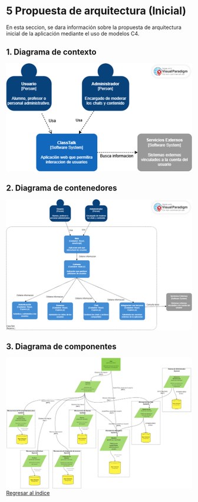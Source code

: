 # 5 Propuesta de arquitectura (Inicial)

En esta seccion, se dara información sobre la propuesta de arquitectura inicial de la aplicación mediante el uso de modelos C4.

## 1. Diagrama de contexto

![C1 Model](../../PNGs/C1Model.png)

## 2. Diagrama de contenedores

![C2 Model](../../PNGs/C2_Model.png)

## 3. Diagrama de componentes

![C3 Model](../../PNGs/Mapeo%20de%20Arqui.jpg)
[Regresar al índice](../../README.md)
